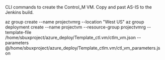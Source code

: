 CLI commands to create the Control_M VM. Copy and past AS-IS to the Jenkins build.

az group create --name projectvmrg --location "West US"
az group deployment create --name projectvm --resource-group projectvmrg --template-file /home/sbuxproject/azure_deploy/Template_ctl.vm/ctlm_vm.json --parameters @/home/sbuxproject/azure_deploy/Template_ctlm.vm/ctl_vm_parameters.json
